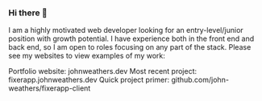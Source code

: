 ### Hi there 👋

I am a highly motivated web developer looking for an entry-level/junior position with growth potential. I have experience both in the front end and back end, so I am open to roles focusing on any part of the stack. Please see my websites to view examples of my work:

Portfolio website: johnweathers.dev
Most recent project: fixerapp.johnweathers.dev
Quick project primer: github.com/john-weathers/fixerapp-client

<!--
**john-weathers/john-weathers** is a ✨ _special_ ✨ repository because its `README.md` (this file) appears on your GitHub profile.

Here are some ideas to get you started:

- 🔭 I’m currently working on ...
- 🌱 I’m currently learning ...
- 👯 I’m looking to collaborate on ...
- 🤔 I’m looking for help with ...
- 💬 Ask me about ...
- 📫 How to reach me: ...
- 😄 Pronouns: ...
- ⚡ Fun fact: ...
-->
